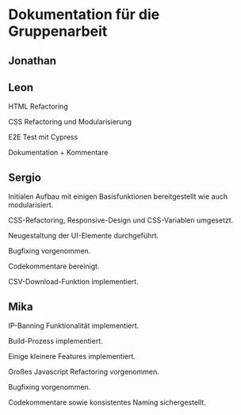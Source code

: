 # Dokumentation für die Gruppenarbeit

## Jonathan

## Leon

HTML Refactoring

CSS Refactoring und Modularisierung

E2E Test mit Cypress

Dokumentation + Kommentare

## Sergio

Initialen Aufbau mit einigen Basisfunktionen bereitgestellt wie auch modularisiert. 

CSS-Refactoring, Responsive-Design und CSS-Variablen umgesetzt. 

Neugestaltung der UI-Elemente durchgeführt. 

Bugfixing vorgenommen. 

Codekommentare bereinigt. 

CSV-Download-Funktion implementiert.

## Mika

IP-Banning Funktionalität implementiert.

Build-Prozess implementiert.

Einige kleinere Features implementiert.

Großes Javascript Refactoring vorgenommen.

Bugfixing vorgenommen. 

Codekommentare sowie konsistentes Naming sichergestellt. 
